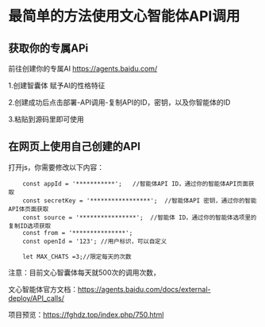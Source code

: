 # 最简单的方法使用文心智能体API调用



## 获取你的专属APi
前往创建你的专属AI https://agents.baidu.com/

1.创建智囊体 赋予AI的性格特征

2.创建成功后点击部署-API调用-复制API的ID，密钥，以及你智能体的ID

3.粘贴到源码里即可使用


## 在网页上使用自己创建的API

打开js，你需要修改以下内容：

        const appId = '***********';   //智能体API ID，通过你的智能体API页面获取
        const secretKey = '*****************';  //智能体API 密钥，通过你的智能API体页面获取
        const source = '****************';  //智能体 ID，通过你的智能体选项里的复制ID选项获取
        const from = '***************';
        const openId = '123'; //用户标识，可以自定义

        let MAX_CHATS =3;//限定每天的次数


注意：目前文心智囊体每天就500次的调用次数，

文心智能体官方文档：https://agents.baidu.com/docs/external-deploy/API_calls/


项目预览：https://fghdz.top/index.php/750.html

